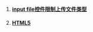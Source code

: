 1. #### [input file控件限制上传文件类型](/ui/html/input-filekong-jian-xian-zhi-shang-chuan-wen-jian-lei-xing.md)
2. #### [HTML5](/ui/html/html5.md)



